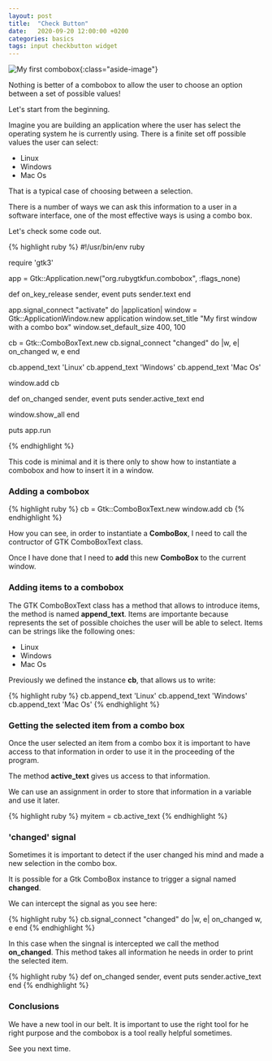 ```yaml
---
layout: post
title:  "Check Button"
date:   2020-09-20 12:00:00 +0200
categories: basics
tags: input checkbutton widget
---
```


![My first combobox](/rubygtkfun/images/posts/checkbutton.png){:class="aside-image"}

Nothing is better of a combobox to allow the user to choose an option between a set of possible values!

Let's start from the beginning.

Imagine you are building an application where the user has select the operating system he is currently using.
There is a finite set off possible values the user can select:

* Linux
* Windows
* Mac Os

That is a typical case of choosing between a selection.

There is a number of ways we can ask this information to a user in a software interface, one of the most effective ways is using 
a combo box.

Let's check some code out.

{% highlight ruby %}
#!/usr/bin/env ruby

require 'gtk3'

app = Gtk::Application.new("org.rubygtkfun.combobox", :flags_none)

def on_key_release sender, event
  puts sender.text
end

app.signal_connect "activate" do |application|
  window = Gtk::ApplicationWindow.new application
  window.set_title "My first window with a combo box"
  window.set_default_size 400, 100

  cb = Gtk::ComboBoxText.new
  cb.signal_connect "changed" do |w, e|
    on_changed w, e
  end

  cb.append_text 'Linux'
  cb.append_text 'Windows'
  cb.append_text 'Mac Os'

  window.add cb

  def on_changed sender, event
    puts sender.active_text
  end

  window.show_all
end

puts app.run

{% endhighlight %}

This code is minimal and it is there only to show how to instantiate a combobox and how to insert it in a window.

### Adding a combobox

{% highlight ruby %}
cb = Gtk::ComboBoxText.new
window.add cb
{% endhighlight %}

How you can see, in order to instantiate a **ComboBox**, I need to call the contructor of GTK ComboBoxText class.

Once I have done that I need to **add** this new **ComboBox** to the current window.

### Adding items to a combobox

The GTK ComboBoxText class has a method that allows to introduce items, the method is named **append_text**.
Items are importante because represents the set of possible choiches the user will be able to select.
Items can be strings like the following ones:

* Linux
* Windows
* Mac Os

Previously we defined the instance **cb**, that allows us to write:

{% highlight ruby %}
cb.append_text 'Linux'
cb.append_text 'Windows'
cb.append_text 'Mac Os'
{% endhighlight %}

### Getting the selected item from a combo box

Once the user selected an item from a combo box it is important to have access to that information in order to use it 
in the proceeding of the program.

The method **active_text** gives us access to that information.

We can use an assignment in order to store that information in a variable and use it later.

{% highlight ruby %}
myitem = cb.active_text
{% endhighlight %}


### 'changed' signal

Sometimes it is important to detect if the user changed his mind and made a new selection in the combo box.

It is possible for a Gtk ComboBox instance to trigger a signal named **changed**. 

We can intercept the signal as you see here:

{% highlight ruby %}
cb.signal_connect "changed" do |w, e|
  on_changed w, e
end
{% endhighlight %}

In this case when the singnal is intercepted we call the method **on_changed**. 
This method takes all information he needs in order to print the selected item.

{% highlight ruby %}
def on_changed sender, event
  puts sender.active_text
end
{% endhighlight %}

### Conclusions

We have a new tool in our belt. It is important to use the right tool for he right purpose and the combobox 
is a tool really helpful sometimes.

See you next time.

